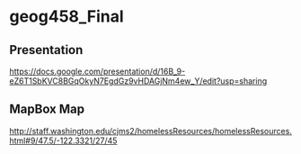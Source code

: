 # geog458_Final

## Presentation
https://docs.google.com/presentation/d/16B_9-eZ6T1SbKVC8BGqOkyN7EgdGz9vHDAGjNm4ew_Y/edit?usp=sharing

## MapBox Map
http://staff.washington.edu/cjms2/homelessResources/homelessResources.html#9/47.5/-122.3321/27/45
